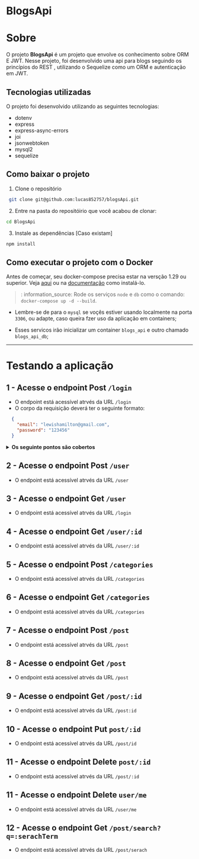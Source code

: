 <h1> BlogsApi </h1>

# Sobre
O projeto **BlogsApi** é um projeto que envolve os conhecimento sobre ORM E JWT. Nesse projeto, foi desenvolvido uma api para blogs seguindo os princípios do REST
, utilizando o Sequelize como um ORM e autenticação em JWT.

## Tecnologias utilizadas

O projeto foi desenvolvido utilizando as seguintes tecnologias:
- dotenv
- express
- express-async-errors
- joi
- jsonwebtoken
- mysql2
- sequelize

## Como baixar o projeto
1. Clone o repositório
```Bash
 git clone git@github.com:lucas852757/blogsApi.git
```
2. Entre na pasta do repositóirio que você acabou de clonar:
```Bash
cd BlogsApi
```
3. Instale as dependências [Caso existam]
```Bash
npm install
```
## Como executar o projeto com o Docker
Antes de começar, seu docker-compose precisa estar na versção 1.29 ou superior. Veja [aqui](https://www.digitalocean.com/community/tutorials/how-to-install-and-use-docker-compose-on-ubuntu-20-04-pt) ou na [documentação](https://docs.docker.com/compose/install/) como instalá-lo.

>: information_source: Rode os serviços `node` e `db` como o comando: `docker-compose up -d --build`.

- Lembre-se de para o `mysql` se voçês estiver usando localmente na porta `3306`, ou adapte, caso queira fzer uso da aplicação em containers;

- Esses servicos irão inicializar um container `blogs_api` e outro chamado `blogs_api_db`;
---
# Testando a aplicação
## 1 - Acesse o endpoint Post `/login`
- O endpoint está acessível atrvés da URL `/login`
- O corpo da requisição deverá ter o seguinte formato:
```json
  {
    "email": "lewishamilton@gmail.com",
    "password": "123456"
  }
  ```
  <details>
    <summary><strong>Os seguinte pontos são cobertos</strong></summary>
  
   - Se o requisição não contém todos os dados preenchidos(não pose haver campos em branco), o resultado será como mostrado abaixo, com status `http 400`:
   ```json
    {
      "message": "Some required fields are missing"
    }
   ```
  - Se a requisicão receber um par de `email` e `password` errados/inválidos, o resultado será como mostrado abaixo, com status `http 400`:
  ```json
    {
      "message": "Invalid fields"
    }
  ```
  - Se o login foi realizado com sucesso, o resultado retornado deverá ser como mostrado abaixo, com status `http 200`:
  ```json
    {
      "token": "eyJhbGciOiJIUzI1NiIsInR5cCI6IkpXVCJ9.eyJkYXRhIjp7ImlkIjoxLCJkaXNwbGF5TmFtZSI6Ikxld2lzIEhhbWlsdG9uIiwiZW1haWwiOiJsZXdpc2hhbWlsdG9uQGdtYWlsLmNvbSIsInBhc3N3b3JkIjoiMTIzNDU2IiwiaW1hZ2UiOiJodHRwczovL3VwbG9hZC53aWtpbWVkaWEub3JnL3dpa2lwZWRpYS9jb21tb25zLzEvMTgvTGV3aXNfSGFtaWx0b25fMjAxNl9NYWxheXNpYV8yLmpwZyJ9LCJpYXQiOjE2Njc0MzIzNzh9.OcDCr7vq3CeWOvk6WpePTFaa7jacQqZvvuv17-CExAY"
    }
  ```
  </details>


## 2 - Acesse o endpoint Post `/user`
- O endpoint está acessível atrvés da URL `/user`
## 3 - Acesse o endpoint Get `/user`
- O endpoint está acessível atrvés da URL `/login`
## 4 - Acesse o endpoint Get `/user/:id`
- O endpoint está acessível atrvés da URL `/user/:id`
## 5 - Acesse o endpoint Post `/categories`
- O endpoint está acessível atrvés da URL `/categories`
## 6 - Acesse o endpoint Get `/categories`
- O endpoint está acessível atrvés da URL `/categories`
## 7 - Acesse o endpoint Post `/post`
- O endpoint está acessível atrvés da URL `/post`
## 8 - Acesse o endpoint Get `/post`
- O endpoint está acessível atrvés da URL `/post`
## 9 - Acesse o endpoint Get `/post/:id`
- O endpoint está acessível atrvés da URL `/post:id`
## 10 - Acesse o endpoint Put `post/:id`
- O endpoint está acessível atrvés da URL `/post/id`
## 11 - Acesse o endpoint Delete `post/:id`
- O endpoint está acessível atrvés da URL `/post/:id`
## 11 - Acesse o endpoint Delete `user/me`
- O endpoint está acessível atrvés da URL `/user/me`
## 12 - Acesse o endpoint Get `/post/search?q=:serachTerm`
- O endpoint está acessível atrvés da URL `/post/serach`

